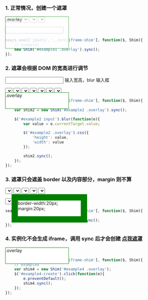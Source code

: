 <style>
    .cell {
        position:relative;
    }

    .overlay{
        position:absolute;
        width:200px;
        height:50px;
        border:1px solid green;
        background:#fff;
        z-index:10;
    }

    .opacity0{
        filter:alpha(opacity=70);
        -moz-opacity:0.7;
        opacity: 0.7;
    }
</style>

### 1. 正常情况，创建一个遮罩

<div id="example1" class="cell">
    <div class="overlay opacity0" style="height:100px;">
        .overlay
    </div>
    <p>
    <select>
        <option value="option"></option>
    </select>
    <select>
        <option value="option"></option>
    </select>
    <select>
        <option value="option"></option>
    </select>
    <select>
        <option value="option"></option>
    </select>
    <select>
        <option value="option"></option>
    </select>
    </p>
    <p>
        <input type="text" />
    </p>
</div>


````javascript
seajs.use(['jquery','../src/iframe-shim'], function($, Shim){
    // example1
    new Shim('#example1 .overlay').sync();
});
````


### 2. 遮罩会根据 DOM 的宽高进行调节

<div id="example2" class="cell">
    <div class="overlay" style="top:50px;">
        .overlay
    </div>
    <p>
        <input type="text" value="" />
        输入宽高，blur 输入框
    </p>
    <select>
        <option value="option"></option>
    </select>
    <select>
        <option value="option"></option>
    </select>
    <select>
        <option value="option"></option>
    </select>
    <select>
        <option value="option"></option>
    </select>
    <select>
        <option value="option"></option>
    </select>
    <select>
        <option value="option"></option>
    </select>
    <select>
        <option value="option"></option>
    </select>

</div>

````javascript
seajs.use(['jquery','../src/iframe-shim'], function($, Shim){
    //example2
    var shim2 = new Shim('#example2 .overlay').sync();

    $('#example2 input').blur(function(e){
        var value = e.currentTarget.value;

        $('#example2 .overlay').css({
            'height': value,
            'width': value
        });

        shim2.sync();
    });
});
````

### 3. 遮罩只会遮盖 border 以及内容部分，margin 则不算

<div id="example3" class="cell">
    <div class="overlay" style="border-width:20px;margin:20px;">
        border-width:20px;<br>
        margin:20px;
    </div>
    <p>
    <select>
        <option value="option"></option>
    </select>
    <select>
        <option value="option"></option>
    </select>
    <select>
        <option value="option"></option>
    </select>
    <select>
        <option value="option"></option>
    </select>
    <select>
        <option value="option"></option>
    </select>
    </p>
    <p>
    <select>
        <option value="option"></option>
    </select>
    <select>
        <option value="option"></option>
    </select>
    <select>
        <option value="option"></option>
    </select>
    <select>
        <option value="option"></option>
    </select>
    <select>
        <option value="option"></option>
    </select>
    </p>
</div>

````javascript
seajs.use(['jquery','../src/iframe-shim'], function($, Shim){
    // example3
    new Shim('#example3 .overlay').sync();
});
````

### 4. 实例化不会生成 iframe，调用 sync 后才会创建 <a href="#" id="example4-create">点我遮罩</a>

<div id="example4" class="cell">
    <div class="overlay">
        .overlay
    </div>
    <select>
        <option value="option"></option>
    </select>
    <select>
        <option value="option"></option>
    </select>
    <select>
        <option value="option"></option>
    </select>
    <select>
        <option value="option"></option>
    </select>
    <select>
        <option value="option"></option>
    </select>
    <select>
        <option value="option"></option>
    </select>
    <select>
        <option value="option"></option>
    </select>

</div>

````javascript
seajs.use(['jquery','../src/iframe-shim'], function($, Shim){
    // example4
    var shim4 = new Shim('#example4 .overlay');
    $('#example4-create').click(function(e){
        e.preventDefault();
        shim4.sync();
    });
});
````
